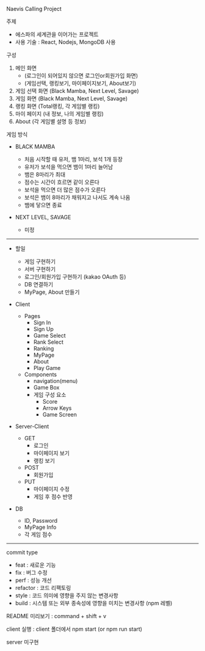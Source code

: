 Naevis Calling Project

주제

- 에스파의 세계관을 이어가는 프로젝트
- 사용 기술 : React, Nodejs, MongoDB 사용

구성

1. 메인 화면
   - (로그인이 되어있지 않으면 로그인or회원가입 화면)
   - (게임선택, 랭킹보기, 마이페이지보기, About보기)
2. 게임 선택 화면 (Black Mamba, Next Level, Savage)
3. 게임 화면 (Black Mamba, Next Level, Savage)
4. 랭킹 화면 (Total랭킹, 각 게임별 랭킹)
5. 마이 페이지 (내 정보, 나의 게임별 랭킹)
6. About (각 게임별 설명 등 정보)

게임 방식

- BLACK MAMBA

  - 처음 시작할 때 유저, 뱀 1마리, 보석 1개 등장
  - 유저가 보석을 먹으면 뱀이 1마리 늘어남
  - 뱀은 8마리가 최대
  - 점수는 시간이 흐르면 같이 오른다
  - 보석을 먹으면 더 많은 점수가 오른다
  - 보석은 뱀이 8마리가 채워지고 나서도 계속 나옴
  - 뱀에 닿으면 종료

- NEXT LEVEL, SAVAGE

  - 미정

---

- 할일

  - 게임 구현하기
  - 서버 구현하기
  - 로그인/회원가입 구현하기 (kakao OAuth 등)
  - DB 연결하기
  - MyPage, About 만들기

- Client

  - Pages
    - Sign In
    - Sign Up
    - Game Select
    - Rank Select
    - Ranking
    - MyPage
    - About
    - Play Game
  - Components
    - navigation(menu)
    - Game Box
    - 게임 구성 요소
      - Score
      - Arrow Keys
      - Game Screen

- Server-Client

  - GET
    - 로그인
    - 마이페이지 보기
    - 랭킹 보기
  - POST
    - 회원가입
  - PUT
    - 마이페이지 수정
    - 게임 후 점수 반영

- DB
  - ID, Password
  - MyPage Info
  - 각 게임 점수

---

commit type

- feat : 새로운 기능
- fix : 버그 수정
- perf : 성능 개선
- refactor : 코드 리팩토링
- style : 코드 의미에 영향을 주지 않는 변경사항
- build : 시스템 또는 외부 종속성에 영향을 미치는 변경사항 (npm 레벨)

README 미리보기 : command + shift + v

client 실행 : client 폴더에서 npm start (or npm run start)

server 미구현
